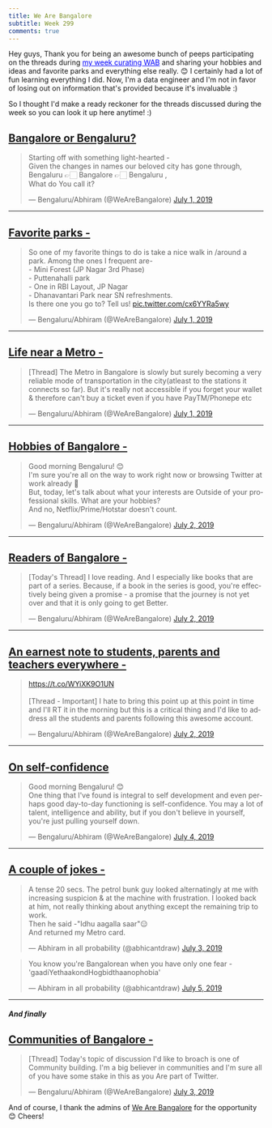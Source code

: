 ```yaml
---
title: We Are Bangalore 
subtitle: Week 299
comments: true
---
```


Hey guys,
Thank you for being an awesome bunch of peeps participating on the threads during <a href="https://twitter.com/WeAreBangalore/status/1145540378516307968?s=20" style="color:blue">my week curating WAB</a> and sharing your hobbies and ideas and favorite parks and everything else really. :blush: I certainly had a lot of fun learning everything I did. 
Now, I'm a data engineer and I'm not in favor of losing out on information that's provided because it's invaluable :)

So I thought I'd make a ready reckoner for the threads discussed during the week so you can look it up here anytime! :)

<h2><u> Bangalore or Bengaluru? </u></h2>
<blockquote class="twitter-tweet"><p lang="en" dir="ltr">Starting off with something light-hearted - <br>Given the changes in names our beloved city has gone through, Bengaluru 👉🏻 Bangalore 👉🏻 Bengaluru , <br>What do You call it?</p>&mdash; Bengaluru/Abhiram (@WeAreBangalore) <a href="https://twitter.com/WeAreBangalore/status/1145546120447193088?ref_src=twsrc%5Etfw">July 1, 2019</a></blockquote> <script async src="https://platform.twitter.com/widgets.js" charset="utf-8"></script>

<hr/>
<h2><u> Favorite parks -</u></h2>
<blockquote class="twitter-tweet"><p lang="en" dir="ltr">So one of my favorite things to do is take a nice walk in /around a park. Among the ones I frequent are-<br>- Mini Forest (JP Nagar 3rd Phase) <br>- Puttenahalli park<br>- One in RBI Layout, JP Nagar<br>- Dhanavantari Park near SN refreshments.<br>Is there one you go to? Tell us! <a href="https://t.co/cx6YYRa5wy">pic.twitter.com/cx6YYRa5wy</a></p>&mdash; Bengaluru/Abhiram (@WeAreBangalore) <a href="https://twitter.com/WeAreBangalore/status/1145579529819213824?ref_src=twsrc%5Etfw">July 1, 2019</a></blockquote> <script async src="https://platform.twitter.com/widgets.js" charset="utf-8"></script>

<hr/>
<h2><u> Life near a Metro -</u></h2>
<blockquote class="twitter-tweet"><p lang="en" dir="ltr">[Thread] The Metro in Bangalore is slowly but surely becoming a very reliable mode of transportation in the city(atleast to the stations it connects so far). But it&#39;s really not accessible if you forget your wallet &amp; therefore can&#39;t buy a ticket even if you have PayTM/Phonepe etc</p>&mdash; Bengaluru/Abhiram (@WeAreBangalore) <a href="https://twitter.com/WeAreBangalore/status/1145705148536127489?ref_src=twsrc%5Etfw">July 1, 2019</a></blockquote> <script async src="https://platform.twitter.com/widgets.js" charset="utf-8"></script>
<hr/>
<h2><u> Hobbies of Bangalore -</u></h2>
<blockquote class="twitter-tweet"><p lang="en" dir="ltr">Good morning Bengaluru! 😊<br>I&#39;m sure you&#39;re all on the way to work right now or browsing Twitter at work already 🧐<br>But, today, let&#39;s talk about what your interests are Outside of your professional skills. What are your hobbies? <br>And no, Netflix/Prime/Hotstar doesn&#39;t count.</p>&mdash; Bengaluru/Abhiram (@WeAreBangalore) <a href="https://twitter.com/WeAreBangalore/status/1145900307458621440?ref_src=twsrc%5Etfw">July 2, 2019</a></blockquote> <script async src="https://platform.twitter.com/widgets.js" charset="utf-8"></script>
<hr/>
<h2><u>Readers of Bangalore - </u></h2>
<blockquote class="twitter-tweet"><p lang="en" dir="ltr">[Today&#39;s Thread] I love reading. And I especially like books that are part of a series. Because, if a book in the series is good, you&#39;re effectively being given a promise - a promise that the journey is not yet over and that it is only going to get Better.</p>&mdash; Bengaluru/Abhiram (@WeAreBangalore) <a href="https://twitter.com/WeAreBangalore/status/1146062387788693511?ref_src=twsrc%5Etfw">July 2, 2019</a></blockquote> <script async src="https://platform.twitter.com/widgets.js" charset="utf-8"></script>
<hr/>
<h2><u>An earnest note to students, parents and teachers everywhere - </u></h2>
<blockquote class="twitter-tweet"><p lang="en" dir="ltr"><a href="https://t.co/WYiXK9O1UN">https://t.co/WYiXK9O1UN</a><br><br>[Thread - Important] I hate to bring this point up at this point in time and I&#39;ll RT it in the morning but this is a critical thing and I&#39;d like to address all the students and parents following this awesome account.</p>&mdash; Bengaluru/Abhiram (@WeAreBangalore) <a href="https://twitter.com/WeAreBangalore/status/1146104433987575808?ref_src=twsrc%5Etfw">July 2, 2019</a></blockquote> <script async src="https://platform.twitter.com/widgets.js" charset="utf-8"></script>
<hr/>
<h2><u> On self-confidence</u></h2>
<blockquote class="twitter-tweet"><p lang="en" dir="ltr">Good morning Bengaluru! 😊<br>One thing that I&#39;ve found is integral to self development and even perhaps good day-to-day functioning is self-confidence. You may a lot of talent, intelligence and ability, but if you don&#39;t believe in yourself, you&#39;re just pulling yourself down.</p>&mdash; Bengaluru/Abhiram (@WeAreBangalore) <a href="https://twitter.com/WeAreBangalore/status/1146633296287170560?ref_src=twsrc%5Etfw">July 4, 2019</a></blockquote> <script async src="https://platform.twitter.com/widgets.js" charset="utf-8"></script>
<hr/>
<h2><u> A couple of jokes - </u></h2>
<blockquote class="twitter-tweet"><p lang="en" dir="ltr">A tense 20 secs. The petrol bunk guy looked alternatingly at me with increasing suspicion &amp; at the machine with frustration. I looked back at him, not really thinking about anything except the remaining trip to work.<br>Then he said -&quot;Idhu aagalla saar&quot;😑<br>And returned my Metro card.</p>&mdash; Abhiram in all probability (@abhicantdraw) <a href="https://twitter.com/abhicantdraw/status/1146324459583762432?ref_src=twsrc%5Etfw">July 3, 2019</a></blockquote> <script async src="https://platform.twitter.com/widgets.js" charset="utf-8"></script>

<blockquote class="twitter-tweet"><p lang="en" dir="ltr">You know you&#39;re Bangalorean when you have only one fear - &#39;gaadiYethaakondHogbidthaanophobia&#39;</p>&mdash; Abhiram in all probability (@abhicantdraw) <a href="https://twitter.com/abhicantdraw/status/1147164373653131269?ref_src=twsrc%5Etfw">July 5, 2019</a></blockquote> <script async src="https://platform.twitter.com/widgets.js" charset="utf-8"></script>

<hr/>
<h4><i>And finally</i></h4>
<h2><u>  Communities of Bangalore - </u></h2>
<blockquote class="twitter-tweet"><p lang="en" dir="ltr">[Thread] Today&#39;s topic of discussion I&#39;d like to broach is one of Community building. I&#39;m a big believer in communities and I&#39;m sure all of you have some stake in this as you Are part of Twitter.</p>&mdash; Bengaluru/Abhiram (@WeAreBangalore) <a href="https://twitter.com/WeAreBangalore/status/1146435629514838025?ref_src=twsrc%5Etfw">July 3, 2019</a></blockquote> <script async src="https://platform.twitter.com/widgets.js" charset="utf-8"></script>

And of course, I thank the admins of <a href="https://twitter.com/WeAreBangalore">We Are Bangalore</a> for the opportunity :blush: Cheers!
